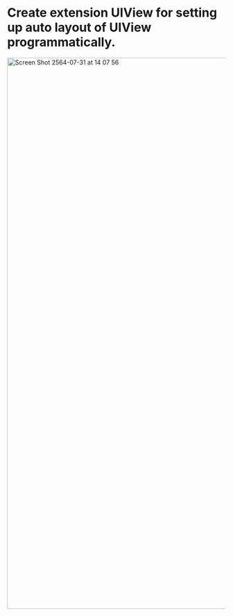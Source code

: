 # Create extension UIView for setting up auto layout of UIView programmatically.

<img width="1271" alt="Screen Shot 2564-07-31 at 14 07 56" src="https://user-images.githubusercontent.com/74533014/127732055-c7a4a11c-45b4-4d8f-880e-2fbf83e23ad6.png">
